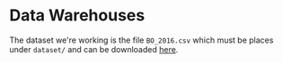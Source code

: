 # Data Warehouses

The dataset we're working is the file `BO_2016.csv` which must be places under `dataset/` and can be downloaded [here](https://www.kaggle.com/inquisitivecrow/crime-data-in-brazil).

